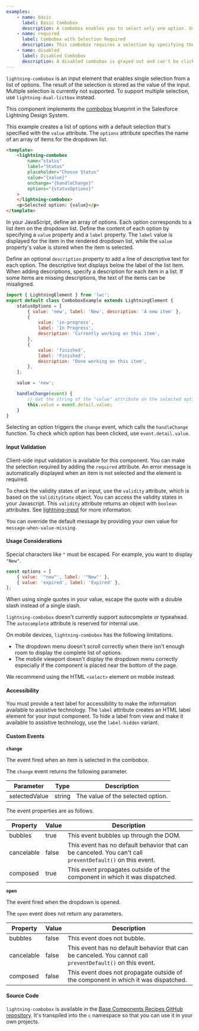 ```yaml
---
examples:
    - name: basic
      label: Basic Combobox
      description: A combobox enables you to select only one option. Use the onchange event handler to capture what's selected.
    - name: required
      label: Combobox with Selection Required
      description: This combobox requires a selection by specifying the required attribute. If you do not select an option after first interaction, an error is displayed.
    - name: disabled
      label: Disabled Combobox
      description: A disabled combobox is grayed out and can't be clicked.
---
```


`lightning-combobox` is an input element that enables single selection from a
list of options. The result of the selection is stored as the value of the
input. Multiple selection is currently not supported. To support multiple selection, use `lightning-dual-listbox` instead.

This component implements the
[combobox](https://www.lightningdesignsystem.com/components/combobox/) blueprint in the Salesforce Lightning Design System.

This example creates a list of options with a default selection that's specified with the `value` attribute.
The `options` attribute specifies the name of an array of items for the dropdown list.

```html
<template>
    <lightning-combobox
        name="status"
        label="Status"
        placeholder="Choose Status"
        value="{value}"
        onchange="{handleChange}"
        options="{statusOptions}"
    >
    </lightning-combobox>
    <p>Selected option: {value}</p>
</template>
```

In your JavaScript, define an array of options. Each option corresponds to a list item on the
dropdown list. Define the content of each option by specifying a `value` property and
a `label` property. The `label` value is displayed for the item in the rendered dropdown list, while
the `value` property's value is stored when the item is selected.

Define an optional `description` property to add a line of descriptive text for each option. The
descriptive text displays below the label of the list item.
When adding descriptions, specify a description for each item in a list.
If some items are missing descriptions, the text of the items can be misaligned.

```javascript
import { LightningElement } from 'lwc';
export default class ComboboxExample extends LightningElement {
    statusOptions = [
        { value: 'new', label: 'New', description: 'A new item' },
        {
            value: 'in-progress',
            label: 'In Progress',
            description: 'Currently working on this item',
        },
        {
            value: 'finished',
            label: 'Finished',
            description: 'Done working on this item',
        },
    ];

    value = 'new';

    handleChange(event) {
        // Get the string of the "value" attribute on the selected option
        this.value = event.detail.value;
    }
}
```

Selecting an option triggers the `change` event, which calls the
`handleChange` function. To check which option has been clicked,
use `event.detail.value`.

#### Input Validation

Client-side input validation is available for this component. You can make
the selection required by adding the `required` attribute. An error message is
automatically displayed when an item is not selected and the element is required.

To check the validity states of an input, use the `validity` attribute, which
is based on the `ValidityState` object. You can access the validity states in
your Javascript. This `validity` attribute returns an object with
`boolean` attributes. See [lightning-input](/docs/component-library/bundle/lightning-input/documentation) for more information.

You can override the default message by providing your own value for
`message-when-value-missing`.

#### Usage Considerations

Special characters like `"` must be escaped. For example, you want to display
`"New"`.

```javascript
const options = [
    { value: '"new"', label: '"New"' },
    { value: 'expired', label: 'Expired' },
];
```

When using single quotes in your value, escape the quote with a double slash
instead of a single slash.

`lightning-combobox` doesn't currently support autocomplete or typeahead. The `autocomplete` attribute is reserved for internal use.

On mobile devices, `lightning-combobox` has the following limitations.

-   The dropdown menu doesn't scroll correctly when there isn't enough room to display the complete list of options.
-   The mobile viewport doesn't display the dropdown menu correctly especially if the component is placed near the bottom of the page.

We recommend using the HTML `<select>` element on mobile instead.

#### Accessibility

You must provide a text label for accessibility to make the information
available to assistive technology. The `label` attribute creates an HTML label
element for your input component. To hide a label from view and make it
available to assistive technology, use the `label-hidden` variant.

#### Custom Events

**`change`**

The event fired when an item is selected in the combobox.

The `change` event returns the following parameter.

| Parameter     | Type   | Description                       |
| ------------- | ------ | --------------------------------- |
| selectedValue | string | The value of the selected option. |

The event properties are as follows.

| Property   | Value | Description                                                                                               |
| ---------- | ----- | --------------------------------------------------------------------------------------------------------- |
| bubbles    | true  | This event bubbles up through the DOM.                                                                    |
| cancelable | false | This event has no default behavior that can be canceled. You can't call `preventDefault()` on this event. |
| composed   | true  | This event propagates outside of the component in which it was dispatched.                                |

**`open`**

The event fired when the dropdown is opened.

The `open` event does not return any parameters.

| Property   | Value | Description                                                                                                |
| ---------- | ----- | ---------------------------------------------------------------------------------------------------------- |
| bubbles    | false | This event does not bubble.                                                                                |
| cancelable | false | This event has no default behavior that can be canceled. You cannot call `preventDefault()` on this event. |
| composed   | false | This event does not propagate outside of the component in which it was dispatched.                         |

#### Source Code

`lightning-combobox` is available in the [Base Components Recipes GitHub repository](https://github.com/salesforce/base-components-recipes#documentation). It's transpiled into the `c` namespace so that you can use it in your own projects.
